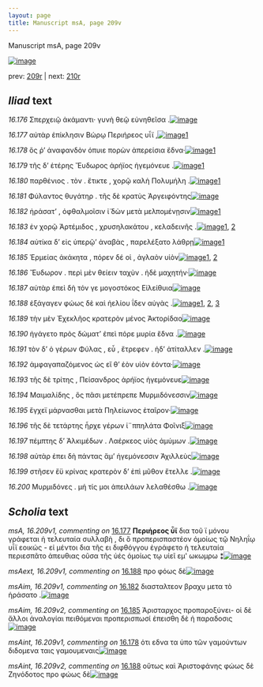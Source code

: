 ```yaml
---
layout: page
title: Manuscript msA, page 209v
---
```


Manuscript msA, page 209v

[![image](http://www.homermultitext.org/iipsrv?OBJ=IIP,1.0&FIF=/project/homer/pyramidal/deepzoom/hmt/vaimg/2017a/VA209VN_0711.tif&WID=100&CVT=JPEG)](http://www.homermultitext.org/ict2/?urn=urn:cite2:hmt:vaimg.2017a:VA209VN_0711)

prev:  [209r](../209r) | next:  [210r](../210r)

## *Iliad* text

*16.176* <a id="16.176"/> Σπερχειῷ ἀκάμαντι· γυνὴ θεῷ εὐνηθεῖσα .[![image](http://www.homermultitext.org/iipsrv?OBJ=IIP,1.0&FIF=/project/homer/pyramidal/deepzoom/hmt/vaimg/2017a/VA209VN_0711.tif&RGN=0.4974,0.2343,0.4075,0.02573&WID=1000&CVT=JPEG)](http://www.homermultitext.org/ict2/?urn=urn:cite2:hmt:vaimg.2017a:VA209VN_0711@0.4974,0.2343,0.4075,0.02573)

*16.177* <a id="16.177"/> αὐτὰρ ἐπίκλησιν Βώρῳ Περιήρεος υἷϊ ,[![image](http://www.homermultitext.org/iipsrv?OBJ=IIP,1.0&FIF=/project/homer/pyramidal/deepzoom/hmt/vaimg/2017a/VA209VN_0711.tif&RGN=0.4950,0.2523,0.3642,0.02697&WID=1000&CVT=JPEG)](http://www.homermultitext.org/ict2/?urn=urn:cite2:hmt:vaimg.2017a:VA209VN_0711@0.4950,0.2523,0.3642,0.02697)[1](#msA_16.209v1)

*16.178* <a id="16.178"/> ὅς ῥ’ ἀναφανδὸν όπυιε πορὼν ἀπερείσια ἕδνα·[![image](http://www.homermultitext.org/iipsrv?OBJ=IIP,1.0&FIF=/project/homer/pyramidal/deepzoom/hmt/vaimg/2017a/VA209VN_0711.tif&RGN=0.5009,0.2685,0.4046,0.03071&WID=1000&CVT=JPEG)](http://www.homermultitext.org/ict2/?urn=urn:cite2:hmt:vaimg.2017a:VA209VN_0711@0.5009,0.2685,0.4046,0.03071)[1](#msAint_16.209v1)

*16.179* <a id="16.179"/> τῆς δ’ ἑτέρης Ἔυδωρος ἀρήϊος ἡγεμόνευε .[![image](http://www.homermultitext.org/iipsrv?OBJ=IIP,1.0&FIF=/project/homer/pyramidal/deepzoom/hmt/vaimg/2017a/VA209VN_0711.tif&RGN=0.4943,0.2896,0.3769,0.03071&WID=1000&CVT=JPEG)](http://www.homermultitext.org/ict2/?urn=urn:cite2:hmt:vaimg.2017a:VA209VN_0711@0.4943,0.2896,0.3769,0.03071)[1](#msA_16.209v_2)

*16.180* <a id="16.180"/> παρθένιος . τὸν . ἔτικτε , χορῷ καλὴ Πολυμήλη .[![image](http://www.homermultitext.org/iipsrv?OBJ=IIP,1.0&FIF=/project/homer/pyramidal/deepzoom/hmt/vaimg/2017a/VA209VN_0711.tif&RGN=0.4991,0.3090,0.4038,0.03071&WID=1000&CVT=JPEG)](http://www.homermultitext.org/ict2/?urn=urn:cite2:hmt:vaimg.2017a:VA209VN_0711@0.4991,0.3090,0.4038,0.03071)[1](#msA_16.209v_3)

*16.181* <a id="16.181"/> Φύλαντος θυγάτηρ . τῆς δὲ κρατὺς Ἀργειφόντης[![image](http://www.homermultitext.org/iipsrv?OBJ=IIP,1.0&FIF=/project/homer/pyramidal/deepzoom/hmt/vaimg/2017a/VA209VN_0711.tif&RGN=0.5004,0.3311,0.4081,0.02656&WID=1000&CVT=JPEG)](http://www.homermultitext.org/ict2/?urn=urn:cite2:hmt:vaimg.2017a:VA209VN_0711@0.5004,0.3311,0.4081,0.02656)

*16.182* <a id="16.182"/> ἠράσατ’ , ὀφθαλμοῖσιν ἰ̈ δὼν μετὰ μελπομένῃσιν[![image](http://www.homermultitext.org/iipsrv?OBJ=IIP,1.0&FIF=/project/homer/pyramidal/deepzoom/hmt/vaimg/2017a/VA209VN_0711.tif&RGN=0.4991,0.3473,0.4296,0.02752&WID=1000&CVT=JPEG)](http://www.homermultitext.org/ict2/?urn=urn:cite2:hmt:vaimg.2017a:VA209VN_0711@0.4991,0.3473,0.4296,0.02752)[1](#msAim_16.209v1)

*16.183* <a id="16.183"/> ἐν χορῷ Ἀρτέμιδος , χρυσηλακάτου , κελαδεινῆς .[![image](http://www.homermultitext.org/iipsrv?OBJ=IIP,1.0&FIF=/project/homer/pyramidal/deepzoom/hmt/vaimg/2017a/VA209VN_0711.tif&RGN=0.4950,0.3663,0.4471,0.02877&WID=1000&CVT=JPEG)](http://www.homermultitext.org/ict2/?urn=urn:cite2:hmt:vaimg.2017a:VA209VN_0711@0.4950,0.3663,0.4471,0.02877)[1](#msA_16.209v_4), [2](#msA_16.209v_5)

*16.184* <a id="16.184"/> αὐτίκα δ’ εἰς ὑπερῷ’ ἀναβὰς , παρελέξατο λάθρῃ[![image](http://www.homermultitext.org/iipsrv?OBJ=IIP,1.0&FIF=/project/homer/pyramidal/deepzoom/hmt/vaimg/2017a/VA209VN_0711.tif&RGN=0.4974,0.3842,0.4387,0.02794&WID=1000&CVT=JPEG)](http://www.homermultitext.org/ict2/?urn=urn:cite2:hmt:vaimg.2017a:VA209VN_0711@0.4974,0.3842,0.4387,0.02794)[1](#msA_16.209v_6)

*16.185* <a id="16.185"/> Ἑρμείας ἀκάκητα , πόρεν δέ οἱ , ἀγλαὸν υἱὸν[![image](http://www.homermultitext.org/iipsrv?OBJ=IIP,1.0&FIF=/project/homer/pyramidal/deepzoom/hmt/vaimg/2017a/VA209VN_0711.tif&RGN=0.4983,0.4069,0.3939,0.02600&WID=1000&CVT=JPEG)](http://www.homermultitext.org/ict2/?urn=urn:cite2:hmt:vaimg.2017a:VA209VN_0711@0.4983,0.4069,0.3939,0.02600)[1](#msAim_16.209v2), [2](#msA_16.209v_7)

*16.186* <a id="16.186"/> Ἔυδωρον . περὶ μὲν θείειν ταχὺν . ἠδὲ μαχητήν·[![image](http://www.homermultitext.org/iipsrv?OBJ=IIP,1.0&FIF=/project/homer/pyramidal/deepzoom/hmt/vaimg/2017a/VA209VN_0711.tif&RGN=0.4904,0.4259,0.4364,0.02379&WID=1000&CVT=JPEG)](http://www.homermultitext.org/ict2/?urn=urn:cite2:hmt:vaimg.2017a:VA209VN_0711@0.4904,0.4259,0.4364,0.02379)

*16.187* <a id="16.187"/> αὐτὰρ ἐπεὶ δὴ τόν γε μογοστόκος Εἰλείθυια[![image](http://www.homermultitext.org/iipsrv?OBJ=IIP,1.0&FIF=/project/homer/pyramidal/deepzoom/hmt/vaimg/2017a/VA209VN_0711.tif&RGN=0.4961,0.4448,0.4075,0.02379&WID=1000&CVT=JPEG)](http://www.homermultitext.org/ict2/?urn=urn:cite2:hmt:vaimg.2017a:VA209VN_0711@0.4961,0.4448,0.4075,0.02379)

*16.188* <a id="16.188"/> ἐξάγαγεν φώως δὲ καὶ ἠελίου ΐδεν αὐγὰς .[![image](http://www.homermultitext.org/iipsrv?OBJ=IIP,1.0&FIF=/project/homer/pyramidal/deepzoom/hmt/vaimg/2017a/VA209VN_0711.tif&RGN=0.4969,0.4627,0.3911,0.02808&WID=1000&CVT=JPEG)](http://www.homermultitext.org/ict2/?urn=urn:cite2:hmt:vaimg.2017a:VA209VN_0711@0.4969,0.4627,0.3911,0.02808)[1](#msAext_16.209v1), [2](#msA_16.209v_8), [3](#msAint_16.209v2)

*16.189* <a id="16.189"/> τὴν μὲν Ἐχεκλῆος κρατερὸν μένος Ἀκτορίδαο[![image](http://www.homermultitext.org/iipsrv?OBJ=IIP,1.0&FIF=/project/homer/pyramidal/deepzoom/hmt/vaimg/2017a/VA209VN_0711.tif&RGN=0.4939,0.4809,0.4228,0.02808&WID=1000&CVT=JPEG)](http://www.homermultitext.org/ict2/?urn=urn:cite2:hmt:vaimg.2017a:VA209VN_0711@0.4939,0.4809,0.4228,0.02808)

*16.190* <a id="16.190"/> ἠγάγετο πρὸς δώματ’ ἐπεὶ πόρε μυρία ἕδνα .[![image](http://www.homermultitext.org/iipsrv?OBJ=IIP,1.0&FIF=/project/homer/pyramidal/deepzoom/hmt/vaimg/2017a/VA209VN_0711.tif&RGN=0.5004,0.4988,0.3817,0.03084&WID=1000&CVT=JPEG)](http://www.homermultitext.org/ict2/?urn=urn:cite2:hmt:vaimg.2017a:VA209VN_0711@0.5004,0.4988,0.3817,0.03084)

*16.191* <a id="16.191"/> τὸν δ’ ὁ γέρων Φύλας , εὖ , ἔτρεφεν . ἠδ’ ἀτίταλλεν .[![image](http://www.homermultitext.org/iipsrv?OBJ=IIP,1.0&FIF=/project/homer/pyramidal/deepzoom/hmt/vaimg/2017a/VA209VN_0711.tif&RGN=0.4904,0.5188,0.4501,0.02752&WID=1000&CVT=JPEG)](http://www.homermultitext.org/ict2/?urn=urn:cite2:hmt:vaimg.2017a:VA209VN_0711@0.4904,0.5188,0.4501,0.02752)

*16.192* <a id="16.192"/> ἀμφαγαπαζόμενος ὡς εἴ θ’ ἑὸν υἱὸν ἐόντα·[![image](http://www.homermultitext.org/iipsrv?OBJ=IIP,1.0&FIF=/project/homer/pyramidal/deepzoom/hmt/vaimg/2017a/VA209VN_0711.tif&RGN=0.4796,0.5394,0.4501,0.02752&WID=1000&CVT=JPEG)](http://www.homermultitext.org/ict2/?urn=urn:cite2:hmt:vaimg.2017a:VA209VN_0711@0.4796,0.5394,0.4501,0.02752)

*16.193* <a id="16.193"/> τῆς δὲ τρίτης , Πείσανδρος ἀρήϊος ἡγεμόνευε[![image](http://www.homermultitext.org/iipsrv?OBJ=IIP,1.0&FIF=/project/homer/pyramidal/deepzoom/hmt/vaimg/2017a/VA209VN_0711.tif&RGN=0.4825,0.5578,0.4501,0.02752&WID=1000&CVT=JPEG)](http://www.homermultitext.org/ict2/?urn=urn:cite2:hmt:vaimg.2017a:VA209VN_0711@0.4825,0.5578,0.4501,0.02752)

*16.194* <a id="16.194"/> Μαιμαλίδης , ὃς πᾶσι μετέπρεπε Μυρμιδόνεσσιν[![image](http://www.homermultitext.org/iipsrv?OBJ=IIP,1.0&FIF=/project/homer/pyramidal/deepzoom/hmt/vaimg/2017a/VA209VN_0711.tif&RGN=0.4845,0.5783,0.4501,0.02752&WID=1000&CVT=JPEG)](http://www.homermultitext.org/ict2/?urn=urn:cite2:hmt:vaimg.2017a:VA209VN_0711@0.4845,0.5783,0.4501,0.02752)

*16.195* <a id="16.195"/> ἔγχεϊ μάρνασθαι μετὰ Πηλείωνος ἑταῖρον·[![image](http://www.homermultitext.org/iipsrv?OBJ=IIP,1.0&FIF=/project/homer/pyramidal/deepzoom/hmt/vaimg/2017a/VA209VN_0711.tif&RGN=0.4882,0.5961,0.4112,0.02752&WID=1000&CVT=JPEG)](http://www.homermultitext.org/ict2/?urn=urn:cite2:hmt:vaimg.2017a:VA209VN_0711@0.4882,0.5961,0.4112,0.02752)

*16.196* <a id="16.196"/> τῆς δὲ τετάρτης ἦρχε γέρων ἱ¨ππηλάτα Φοῖνιξ[![image](http://www.homermultitext.org/iipsrv?OBJ=IIP,1.0&FIF=/project/homer/pyramidal/deepzoom/hmt/vaimg/2017a/VA209VN_0711.tif&RGN=0.4932,0.6165,0.4433,0.02697&WID=1000&CVT=JPEG)](http://www.homermultitext.org/ict2/?urn=urn:cite2:hmt:vaimg.2017a:VA209VN_0711@0.4932,0.6165,0.4433,0.02697)

*16.197* <a id="16.197"/> πέμπτης δ’ Ἀλκιμέδων . Λαέρκεος υἱὸς ἀμύμων .[![image](http://www.homermultitext.org/iipsrv?OBJ=IIP,1.0&FIF=/project/homer/pyramidal/deepzoom/hmt/vaimg/2017a/VA209VN_0711.tif&RGN=0.4908,0.6362,0.4477,0.02835&WID=1000&CVT=JPEG)](http://www.homermultitext.org/ict2/?urn=urn:cite2:hmt:vaimg.2017a:VA209VN_0711@0.4908,0.6362,0.4477,0.02835)

*16.198* <a id="16.198"/> αὐτὰρ ἐπει δὴ πάντας ἅμ’ ἡγεμόνεσσιν Ἀχιλλεὺς[![image](http://www.homermultitext.org/iipsrv?OBJ=IIP,1.0&FIF=/project/homer/pyramidal/deepzoom/hmt/vaimg/2017a/VA209VN_0711.tif&RGN=0.4921,0.6530,0.4477,0.02835&WID=1000&CVT=JPEG)](http://www.homermultitext.org/ict2/?urn=urn:cite2:hmt:vaimg.2017a:VA209VN_0711@0.4921,0.6530,0.4477,0.02835)

*16.199* <a id="16.199"/> στῆσεν ἔϋ κρίνας κρατερὸν δ’ ἐπὶ μῦθον ἔτελλε .[![image](http://www.homermultitext.org/iipsrv?OBJ=IIP,1.0&FIF=/project/homer/pyramidal/deepzoom/hmt/vaimg/2017a/VA209VN_0711.tif&RGN=0.4908,0.6715,0.4477,0.02835&WID=1000&CVT=JPEG)](http://www.homermultitext.org/ict2/?urn=urn:cite2:hmt:vaimg.2017a:VA209VN_0711@0.4908,0.6715,0.4477,0.02835)

*16.200* <a id="16.200"/> Μυρμιδόνες . μή τίς μοι ἀπειλάων λελαθέσθω .[![image](http://www.homermultitext.org/iipsrv?OBJ=IIP,1.0&FIF=/project/homer/pyramidal/deepzoom/hmt/vaimg/2017a/VA209VN_0711.tif&RGN=0.4932,0.6885,0.4237,0.02835&WID=1000&CVT=JPEG)](http://www.homermultitext.org/ict2/?urn=urn:cite2:hmt:vaimg.2017a:VA209VN_0711@0.4932,0.6885,0.4237,0.02835)

## *Scholia* text

*msA, 16.209v1, commenting on* [16.177](#16.177)  <a id="msA_16.209v1"/> **Περιήρεος ὗϊ** δια τοῦ ϊ μόνου γράφεται ἡ τελευταία συλλαβὴ , δι ὃ προπερισπαστέον ὁμοίως τῷ Νηληΐῳ υἷϊ εοικώς - εἰ μέντοι δια τῆς ει διφθόγγου ἐγράφετο ἡ τελευταία περιεσπᾶτο ἀπευθιας οῦσα τῆς ὑές ὁμοίως τῳ υἱεῖ εμ' ωκωμρω ⁑[![image](http://www.homermultitext.org/iipsrv?OBJ=IIP,1.0&FIF=/project/homer/pyramidal/deepzoom/hmt/vaimg/2017a/VA209VN_0711.tif&RGN=0.2402,0.1144,0.6861,0.04149&WID=1000&CVT=JPEG)](http://www.homermultitext.org/ict2/?urn=urn:cite2:hmt:vaimg.2017a:VA209VN_0711@0.2402,0.1144,0.6861,0.04149)

*msAext, 16.209v1, commenting on* [16.188](#16.188)  <a id="msAext_16.209v1"/> προ φόως δὲ[![image](http://www.homermultitext.org/iipsrv?OBJ=IIP,1.0&FIF=/project/homer/pyramidal/deepzoom/hmt/vaimg/2017a/VA209VN_0711.tif&RGN=0.1592,0.4703,0.06964,0.02006&WID=1000&CVT=JPEG)](http://www.homermultitext.org/ict2/?urn=urn:cite2:hmt:vaimg.2017a:VA209VN_0711@0.1592,0.4703,0.06964,0.02006)

*msAim, 16.209v1, commenting on* [16.182](#16.182)  <a id="msAim_16.209v1"/> διασταλτεον βραχυ μετα τὸ ἡράσατο .[![image](http://www.homermultitext.org/iipsrv?OBJ=IIP,1.0&FIF=/project/homer/pyramidal/deepzoom/hmt/vaimg/2017a/VA209VN_0711.tif&RGN=0.4536,0.3539,0.04808,0.03389&WID=1000&CVT=JPEG)](http://www.homermultitext.org/ict2/?urn=urn:cite2:hmt:vaimg.2017a:VA209VN_0711@0.4536,0.3539,0.04808,0.03389)

*msAim, 16.209v2, commenting on* [16.185](#16.185)  <a id="msAim_16.209v2"/> Ἀρισταρχος προπαροξύνει- οἱ δὲ ἄλλοι ἀναλογίαι πειθόμεναι προπερισπωσί ἐπεισθη δὲ ἡ παραδοσις[![image](http://www.homermultitext.org/iipsrv?OBJ=IIP,1.0&FIF=/project/homer/pyramidal/deepzoom/hmt/vaimg/2017a/VA209VN_0711.tif&RGN=0.4466,0.4102,0.05066,0.08243&WID=1000&CVT=JPEG)](http://www.homermultitext.org/ict2/?urn=urn:cite2:hmt:vaimg.2017a:VA209VN_0711@0.4466,0.4102,0.05066,0.08243)

*msAint, 16.209v1, commenting on* [16.178](#16.178)  <a id="msAint_16.209v1"/> ὁτι εδνα τα ὑπο τῶν γαμούντων διδομενα ταις γαμουμεναις[![image](http://www.homermultitext.org/iipsrv?OBJ=IIP,1.0&FIF=/project/homer/pyramidal/deepzoom/hmt/vaimg/2017a/VA209VN_0711.tif&RGN=0.8771,0.2777,0.06798,0.03555&WID=1000&CVT=JPEG)](http://www.homermultitext.org/ict2/?urn=urn:cite2:hmt:vaimg.2017a:VA209VN_0711@0.8771,0.2777,0.06798,0.03555)

*msAint, 16.209v2, commenting on* [16.188](#16.188)  <a id="msAint_16.209v2"/> οὕτως καὶ Ἀριστοφάνης φώως δὲ Ζηνόδοτος προ φώως δὲ[![image](http://www.homermultitext.org/iipsrv?OBJ=IIP,1.0&FIF=/project/homer/pyramidal/deepzoom/hmt/vaimg/2017a/VA209VN_0711.tif&RGN=0.8788,0.4562,0.06982,0.03665&WID=1000&CVT=JPEG)](http://www.homermultitext.org/ict2/?urn=urn:cite2:hmt:vaimg.2017a:VA209VN_0711@0.8788,0.4562,0.06982,0.03665)